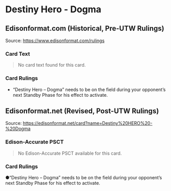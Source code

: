 # Destiny Hero - Dogma

## Edisonformat.com (Historical, Pre-UTW Rulings)

Source: https://www.edisonformat.com/rulings

### Card Text

> No card text found for this card.

### Card Rulings

*   “Destiny Hero – Dogma” needs to be on the field during your opponent’s next Standby Phase for his effect to activate.

## Edisonformat.net (Revised, Post-UTW Rulings)

Source: https://edisonformat.net/card?name=Destiny%20HERO%20-%20Dogma

### Edison-Accurate PSCT

> No Edison-Accurate PSCT available for this card.

### Card Rulings

●“Destiny Hero – Dogma” needs to be on the field during your opponent’s next Standby Phase for his effect to activate.
            